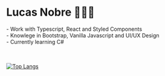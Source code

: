 <h1>Lucas Nobre 👨🏻‍💻</h1>
- Work with Typescript, React and Styled Components</br>
- Knowlege in Bootstrap, Vanilla Javascript and UI/UX Design</br>
- Currently learning C#</br></br></br>

[![Top Langs](https://github-readme-stats.vercel.app/api/top-langs/?username=lnobrz&theme=dracula&hide_border=true&&langs_count=8)](https://github.com/lnobrz/github-readme-stats)
<!---
lnobrz/lnobrz is a ✨ special ✨ repository because its `README.md` (this file) appears on your GitHub profile.
You can click the Preview link to take a look at your changes.
--->
